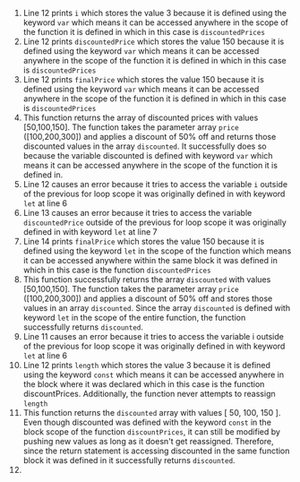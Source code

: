1. Line 12 prints `i` which stores the value 3 because it is defined using the keyword `var` which means it can be accessed anywhere in the scope of the function it is defined in which in this case is `discountedPrices`
2. Line 12 prints `discountedPrice` which stores the value 150 because it is defined using the keyword `var` which means it can be accessed anywhere in the scope of the function it is defined in which in this case is `discountedPrices`
3. Line 12 prints `finalPrice` which stores the value 150 because it is defined using the keyword `var` which means it can be accessed anywhere in the scope of the function it is defined in which in this case is `discountedPrices`
4. This function returns the array of discounted prices with values [50,100,150]. The function takes the parameter array  `price` ([100,200,300]) and applies a discount of 50% off and returns those discounted values in the array `discounted`. It successfully does so because the variable discounted is defined with keyword `var` which means it can be accessed anywhere in the scope of the function it is defined in.
5. Line 12 causes an error because it tries to access the variable `i` outside of the previous for loop scope it was originally defined in with keyword `let` at line 6
6. Line 13 causes an error because it tries to access the variable `discountedPrice` outside of the previous for loop scope it was originally defined in with keyword `let` at line 7
7. Line 14 prints `finalPrice` which stores the value 150 because it is defined using the keyword `let` in the scope of the function which means it can be accessed anywhere within the same block it was defined in which in this case is the function `discountedPrices`
8. This function successfully returns the array `discounted` with values [50,100,150]. The function takes the parameter array `price` ([100,200,300]) and applies a discount of 50% off and stores those values in an array `discounted`. Since the array `discounted` is defined with keyword `let` in the scope of the entire function, the function successfully returns `discounted`.
9. Line 11 causes an error because it tries to access the variable i outside of the previous for loop scope it was originally defined in with keyword `let` at line 6
10. Line 12 prints `length` which stores the value 3 because it is defined using the keyword `const` which means it can be accessed anywhere in the block where it was declared which in this case is the function discountPrices. Additionally, the function never attempts to reassign `length`
11. This function returns the `discounted` array with values [ 50, 100, 150 ]. Even though discounted was defined with the keyword `const` in the block scope of the function `discountPrices`, it can still be modified by pushing new values as long as it doesn't get reassigned. Therefore, since the return statement is accessing discounted in the same function block it was defined in it successfully returns `discounted`.
12. 
